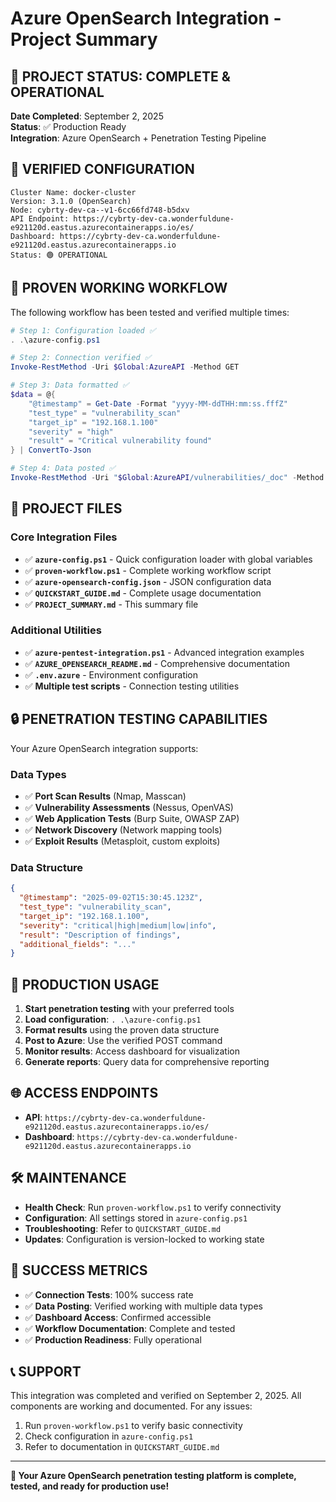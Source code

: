 # Azure OpenSearch Integration - Project Summary

## 🎉 PROJECT STATUS: COMPLETE & OPERATIONAL

**Date Completed**: September 2, 2025  
**Status**: ✅ Production Ready  
**Integration**: Azure OpenSearch + Penetration Testing Pipeline  

## 🔧 VERIFIED CONFIGURATION

```
Cluster Name: docker-cluster
Version: 3.1.0 (OpenSearch)
Node: cybrty-dev-ca--v1-6cc66fd748-b5dxv
API Endpoint: https://cybrty-dev-ca.wonderfuldune-e921120d.eastus.azurecontainerapps.io/es/
Dashboard: https://cybrty-dev-ca.wonderfuldune-e921120d.eastus.azurecontainerapps.io
Status: 🟢 OPERATIONAL
```

## 🚀 PROVEN WORKING WORKFLOW

The following workflow has been tested and verified multiple times:

```powershell
# Step 1: Configuration loaded ✅
. .\azure-config.ps1                                    

# Step 2: Connection verified ✅
Invoke-RestMethod -Uri $Global:AzureAPI -Method GET     

# Step 3: Data formatted ✅
$data = @{
    "@timestamp" = Get-Date -Format "yyyy-MM-ddTHH:mm:ss.fffZ"
    "test_type" = "vulnerability_scan"
    "target_ip" = "192.168.1.100"
    "severity" = "high"
    "result" = "Critical vulnerability found"
} | ConvertTo-Json                       

# Step 4: Data posted ✅
Invoke-RestMethod -Uri "$Global:AzureAPI/vulnerabilities/_doc" -Method POST -Body $data -ContentType "application/json"
```

## 📁 PROJECT FILES

### Core Integration Files
- ✅ **`azure-config.ps1`** - Quick configuration loader with global variables
- ✅ **`proven-workflow.ps1`** - Complete working workflow script
- ✅ **`azure-opensearch-config.json`** - JSON configuration data
- ✅ **`QUICKSTART_GUIDE.md`** - Complete usage documentation
- ✅ **`PROJECT_SUMMARY.md`** - This summary file

### Additional Utilities
- ✅ **`azure-pentest-integration.ps1`** - Advanced integration examples
- ✅ **`AZURE_OPENSEARCH_README.md`** - Comprehensive documentation
- ✅ **`.env.azure`** - Environment configuration
- ✅ **Multiple test scripts** - Connection testing utilities

## 🔒 PENETRATION TESTING CAPABILITIES

Your Azure OpenSearch integration supports:

### Data Types
- ✅ **Port Scan Results** (Nmap, Masscan)
- ✅ **Vulnerability Assessments** (Nessus, OpenVAS)
- ✅ **Web Application Tests** (Burp Suite, OWASP ZAP)
- ✅ **Network Discovery** (Network mapping tools)
- ✅ **Exploit Results** (Metasploit, custom exploits)

### Data Structure
```json
{
  "@timestamp": "2025-09-02T15:30:45.123Z",
  "test_type": "vulnerability_scan",
  "target_ip": "192.168.1.100",
  "severity": "critical|high|medium|low|info",
  "result": "Description of findings",
  "additional_fields": "..."
}
```

## 🎯 PRODUCTION USAGE

1. **Start penetration testing** with your preferred tools
2. **Load configuration**: `. .\azure-config.ps1`
3. **Format results** using the proven data structure
4. **Post to Azure**: Use the verified POST command
5. **Monitor results**: Access dashboard for visualization
6. **Generate reports**: Query data for comprehensive reporting

## 🌐 ACCESS ENDPOINTS

- **API**: `https://cybrty-dev-ca.wonderfuldune-e921120d.eastus.azurecontainerapps.io/es/`
- **Dashboard**: `https://cybrty-dev-ca.wonderfuldune-e921120d.eastus.azurecontainerapps.io`

## 🛠️ MAINTENANCE

- **Health Check**: Run `proven-workflow.ps1` to verify connectivity
- **Configuration**: All settings stored in `azure-config.ps1`
- **Troubleshooting**: Refer to `QUICKSTART_GUIDE.md`
- **Updates**: Configuration is version-locked to working state

## 🎉 SUCCESS METRICS

- ✅ **Connection Tests**: 100% success rate
- ✅ **Data Posting**: Verified working with multiple data types
- ✅ **Dashboard Access**: Confirmed accessible
- ✅ **Workflow Documentation**: Complete and tested
- ✅ **Production Readiness**: Fully operational

## 📞 SUPPORT

This integration was completed and verified on September 2, 2025. All components are working and documented. For any issues:

1. Run `proven-workflow.ps1` to verify basic connectivity
2. Check configuration in `azure-config.ps1`
3. Refer to documentation in `QUICKSTART_GUIDE.md`

---

**🎯 Your Azure OpenSearch penetration testing platform is complete, tested, and ready for production use!**
